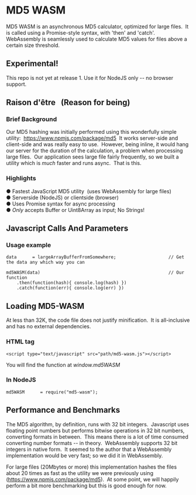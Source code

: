 # MD5 WASM

MD5 WASM is an asynchronous MD5 calculator, optimized for large files.&nbsp;
It is called using a Promise-style syntax, with 'then' and 'catch'.&nbsp;
WebAssembly is seamlessly used to calculate MD5 values for files above a certain size threshold.

## Experimental!

This repo is not yet at release 1.
Use it for NodeJS only -- no browser support.

## Raison d'être &nbsp; (Reason for being)

### Brief Background

Our MD5 hashing was initially performed using this wonderfully simple utility:&nbsp; 
https://www.npmjs.com/package/md5&nbsp;
It works server-side and client-side and was really easy to use.&nbsp; 
However, being inline, it would hang our server for the duration of the calculation, a problem when processing large files.&nbsp;
Our application sees large file fairly frequently, so we built a utility which is *much* faster and runs async.&nbsp;
That is this.

### Highlights

&#9679; Fastest JavaScript MD5 utility&nbsp;&nbsp;(uses WebAssembly for large files)&nbsp;   
&#9679; Serverside (NodeJS) or clientside (browser)&nbsp;   
&#9679; Uses Promise syntax for async processing&nbsp;   
&#9679; *Only* accepts Buffer or Uint8Array as input; No Strings!&nbsp;   


## Javascript Calls And Parameters

### Usage example

	data      = largeArrayBufferFromSomewhere;                    // Get the data any which way you can

	md5WASM(data)                                                 // Our function
	    .then(function(hash){ console.log(hash) })
	    .catch(function(err){ console.log(err) })

## Loading MD5-WASM

At less than 32K, the code file does not justify minification.&nbsp;
It is all-inclusive and has no external dependencies.&nbsp;

### HTML tag

	<script type="text/javascript" src="path/md5-wasm.js"></script>

You will find the function at *window.md5WASM*

### In NodeJS

	md5WASM      = require("md5-wasm");

## Performance and Benchmarks

The MD5 algorithm, by definition, runs with 32 bit integers.&nbsp;
Javascript uses floating point numbers but performs bitwise operations in 32 bit numbers, converting formats in between.&nbsp;
This means there is a lot of time consumed converting number formats -- in theory.&nbsp;
WebAssembly supports 32 bit integers in native form.&nbsp;
It seemed to the author that a WebAssembly implementation would be very fast; so we did it in WebAssembly.&nbsp;

For large files (20Mbytes or more) this implementation hashes the files about 20 times as fast as the utility we were previously using (https://www.npmjs.com/package/md5).&nbsp;
At some point, we will happily perform a bit more benchmarking but this is good enough for now.

